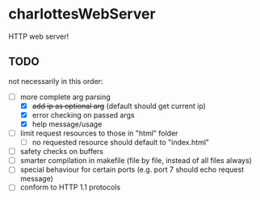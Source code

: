 # charlottesWebServer
HTTP web server!

## TODO
not necessarily in this order:
 - [ ] more complete arg parsing
   - [x] ~~add ip as optional arg~~ (default should get current ip)
   - [x] error checking on passed args
   - [x] help message/usage
 - [ ] limit request resources to those in "html" folder
   - [ ] no requested resource should default to "index.html"
 - [ ] safety checks on buffers
 - [ ] smarter compilation in makefile (file by file, instead of all files always)
 - [ ] special behaviour for certain ports (e.g. port 7 should echo request message)
 - [ ] conform to HTTP 1.1 protocols
